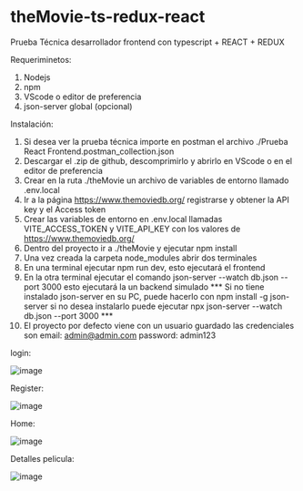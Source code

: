 # theMovie-ts-redux-react
Prueba Técnica desarrollador frontend con typescript + REACT + REDUX

Requeriminetos:

1. Nodejs
2. npm
3. VScode o editor de preferencia
4. json-server global (opcional)

Instalación:

1. Si desea ver la prueba técnica importe en postman el archivo ./Prueba React Frontend.postman_collection.json
2. Descargar el .zip de github, descomprimirlo y abrirlo en VScode o en el editor de preferencia
3. Crear en la ruta ./theMovie un archivo de variables de entorno llamado .env.local
4. Ir a la página https://www.themoviedb.org/ registrarse y obtener la API key y el Access token
5. Crear las variables de entorno en .env.local llamadas VITE_ACCESS_TOKEN y VITE_API_KEY con los valores de https://www.themoviedb.org/
6. Dentro del proyecto ir a ./theMovie y ejecutar npm install
7. Una vez creada la carpeta node_modules abrir dos terminales
8. En una terminal ejecutar npm run dev, esto ejecutará el frontend
9. En la otra terminal ejecutar el comando json-server --watch db.json --port 3000 esto ejecutará la un backend simulado
*** Si no tiene instalado json-server en su PC, puede hacerlo con npm install -g json-server si no desea instalarlo puede ejecutar npx json-server --watch db.json --port 3000 ***
10. El proyecto por defecto viene con un usuario guardado las credenciales son email: admin@admin.com  password: admin123

login:

![image](https://github.com/josebautiista/theMovie-ts-redux-react/assets/121981137/a24e4fe7-c427-40c6-ad3f-fdeabb96d5b9)

Register: 

![image](https://github.com/josebautiista/theMovie-ts-redux-react/assets/121981137/e7cf46f0-675a-4885-af6e-6e5e1fe847db)

Home: 

![image](https://github.com/josebautiista/theMovie-ts-redux-react/assets/121981137/ede7dde0-d3b0-459e-a029-65d6ad202f74)

Detalles pelicula: 

![image](https://github.com/josebautiista/theMovie-ts-redux-react/assets/121981137/2c2e1210-b696-48fd-aed6-3e97ce16a546)




